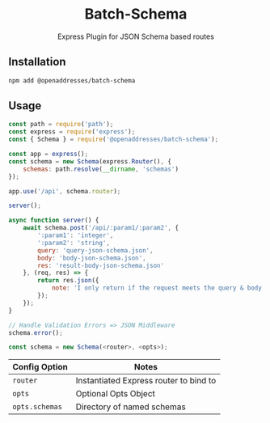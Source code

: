 <h1 align=center>Batch-Schema</h1>

<p align=center>Express Plugin for JSON Schema based routes</p>

## Installation

```sh
npm add @openaddresses/batch-schema
```

## Usage

```js
const path = require('path');
const express = require('express');
const { Schema } = require('@openaddresses/batch-schema');

const app = express();
const schema = new Schema(express.Router(), {
    schemas: path.resolve(__dirname, 'schemas')
});

app.use('/api', schema.router);

server();

async function server() {
    await schema.post('/api/:param1/:param2', {
        ':param1': 'integer',
        ':param2': 'string',
        query: 'query-json-schema.json',
        body: 'body-json-schema.json',
        res: 'result-body-json-schema.json'
    }, (req, res) => {
        return res.json({
            note: 'I only return if the request meets the query & body schemas'
        });
    });
}

// Handle Validation Errors => JSON Middleware
schema.error();
```

```js
const schema = new Schema(<router>, <opts>);

```

| Config Option     | Notes |
| ----------------- | ----- |
| `router`          | Instantiated Express router to bind to |
| `opts`            | Optional Opts Object |
| `opts.schemas`    | Directory of named schemas |

